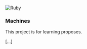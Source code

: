![Ruby](https://github.com/mouradev/machines/workflows/Ruby/badge.svg)

### Machines

This project is for learning proposes.

[...]